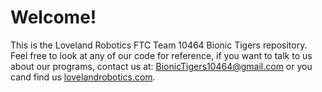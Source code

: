 # Welcome!
This is the Loveland Robotics FTC Team 10464 Bionic Tigers repository.
Feel free to look at any of our code for reference, if you want to talk to us about our programs, contact us at:
BionicTigers10464@gmail.com or you cand find us [lovelandrobotics.com](here).
